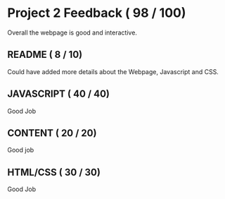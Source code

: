 # Project 2 Feedback (  98 / 100)

Overall the webpage is good and interactive.

## README (  8 / 10)

Could have added more details about the Webpage, Javascript and CSS.

## JAVASCRIPT ( 40 / 40)

Good Job

## CONTENT ( 20 / 20)

Good job

## HTML/CSS ( 30 / 30)

Good Job
